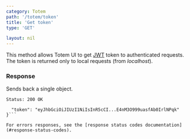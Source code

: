 ```yaml
---
category: Totem
path: '/totem/token'
title: 'Get token'
type: 'GET'

layout: nil
---
```


This method allows Totem UI to get [JWT](https://jwt.io) token to authenticated requests. The token is returned only to local requests (from _localhost_).

### Response

Sends back a single object.

```Status: 200 OK```
```{
  "token": "eyJhbGciOiJIUzI1NiIsInR5cCI...E4nM3O999uasfAb0IrlNPqk"
}```

For errors responses, see the [response status codes documentation](#response-status-codes).